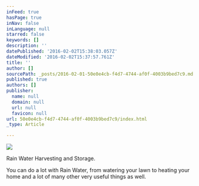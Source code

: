 ```yaml
---
inFeed: true
hasPage: true
inNav: false
inLanguage: null
starred: false
keywords: []
description: ''
datePublished: '2016-02-02T15:38:03.057Z'
dateModified: '2016-02-02T15:37:57.761Z'
title: ''
author: []
sourcePath: _posts/2016-02-01-50e0e4cb-f4d7-4744-af0f-4003b9bed7c9.md
published: true
authors: []
publisher:
  name: null
  domain: null
  url: null
  favicon: null
url: 50e0e4cb-f4d7-4744-af0f-4003b9bed7c9/index.html
_type: Article

---
```

![](https://the-grid-user-content.s3-us-west-2.amazonaws.com/e80780f4-483b-4122-a7f2-a7b1bbed3ef1.png)

Rain Water Harvesting and Storage. 

You can do a lot with Rain Water, from watering your lawn to heating your home and a lot of many other very useful things as well.